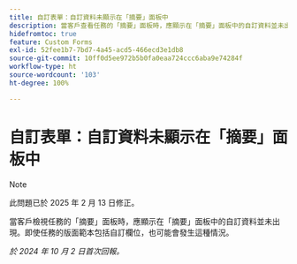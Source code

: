```yaml
---
title: 自訂表單：自訂資料未顯示在「摘要」面板中
description: 當客戶查看任務的「摘要」面板時，應顯示在「摘要」面板中的自訂資料並未出現。即使任務的版面範本包括自訂欄位，也可能會發生這種情況。
hidefromtoc: true
feature: Custom Forms
exl-id: 52fee1b7-7bd7-4a45-acd5-466ecd3e1db8
source-git-commit: 10ff0d5ee972b5b0fa0eaa724ccc6aba9e74284f
workflow-type: ht
source-wordcount: '103'
ht-degree: 100%

---
```


# 自訂表單：自訂資料未顯示在「摘要」面板中

>[!NOTE]
>
>此問題已於 2025 年 2 月 13 日修正。

當客戶檢視任務的「摘要」面板時，應顯示在「摘要」面板中的自訂資料並未出現。即使任務的版面範本包括自訂欄位，也可能會發生這種情況。

_於 2024 年 10 月 2 日首次回報。_
